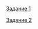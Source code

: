 

[Задание 1](https://miro.com/welcomeonboard/QW4vbXZPc1liM1ppbUd4Y2Q5dVVVV2tMR29IWHlCUjlkdjNMQ2xWU2NXSHFnL3E2WUduZkptSE5Ib3dHR3F5S0tlODAvWnNxd2VKQ2pQcU9QZEpva1NBbjFhUkFTZVJ6WEdIcWg5bHdIanlvUXpFcTA5L3pIbXcySUNKL1A3c0t3VHhHVHd5UWtSM1BidUtUYmxycDRnPT0hdjE=?share_link_id=4307556289)

[Задание 2](https://github.com/STALKSA/ASTON_QAEngineer_Cource/blob/LESSON_8/%D1%82%D0%B0%D0%B1%D0%BB%D0%B8%D1%86%D0%B0%20%D0%BF%D1%80%D0%B8%D0%BD%D1%8F%D1%82%D0%B8%D1%8F%20%D1%80%D0%B5%D1%88%D0%B5%D0%BD%D0%B8%D0%B9.xlsx)
